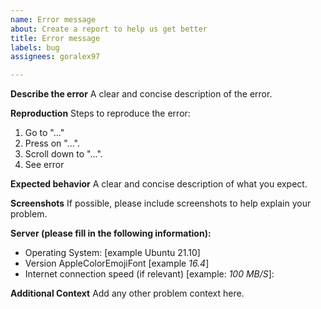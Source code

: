 ```yaml
---
name: Error message
about: Create a report to help us get better
title: Error message
labels: bug
assignees: goralex97

---
```


**Describe the error**
A clear and concise description of the error.

**Reproduction**
Steps to reproduce the error:
1. Go to "..."
2. Press on "...".
3. Scroll down to "...".
4. See error

**Expected behavior**
A clear and concise description of what you expect.

**Screenshots**
If possible, please include screenshots to help explain your problem.

**Server (please fill in the following information):**
 - Operating System: [example Ubuntu 21.10]
 - Version AppleColorEmojiFont [example *16.4*]
 - Internet connection speed (if relevant) [example: *100 MB/S*]:


**Additional Context**
Add any other problem context here.
